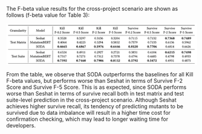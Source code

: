 The F-beta value results for the cross-project scenario are shown as follows (f-beta value for Table 3):

![alt text](./figs/cp-f-beta.png "Cross-project F-beta values")


From the table, we observe that SODA outperforms the baselines for all Kill F-beta values, but performs worse than Seshat in terms of Survive F-2 Score and Survive F-5 Score. This is as expected, since SODA performs worse than Seshat in terms of survive recall both in test matrix and test suite-level prediction in the cross-project scenario. Although Seshat achieves higher survive recall, its tendency of predicting mutants to be survived due to data imbalance will result in a higher time cost for confirmation checking, which may lead to longer waiting time for developers.
